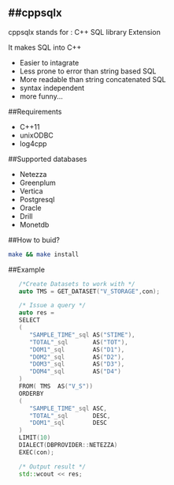 ##cppsqlx
---
cppsqlx stands for : C++ SQL library Extension

It makes SQL into C++ 
* Easier to intagrate
* Less prone to error than string based SQL 
* More readable than string concatenated SQL
* syntax independent
* more funny...



##Requirements
* C++11
* unixODBC
* log4cpp

##Supported databases
* Netezza
* Greenplum
* Vertica
* Postgresql
* Oracle
* Drill
* Monetdb

##How to buid?
```bash
make && make install

```


##Example
```c++
   /*Create Datasets to work with */
   auto TMS = GET_DATASET("V_STORAGE",con);

   /* Issue a query */
   auto res =
   SELECT
   (
      "SAMPLE_TIME"_sql AS("STIME"),
      "TOTAL"_sql       AS("TOT"),
      "DOM1"_sql        AS("D1"),
      "DOM2"_sql        AS("D2"),
      "DOM3"_sql        AS("D3"),
      "DOM4"_sql        AS("D4")
   )
   FROM( TMS  AS("V_S"))
   ORDERBY
   (
      "SAMPLE_TIME"_sql ASC,
      "TOTAL"_sql       DESC,
      "DOM1"_sql        DESC
   )
   LIMIT(10)
   DIALECT(DBPROVIDER::NETEZZA)
   EXEC(con);

   /* Output result */
   std::wcout << res;

```




